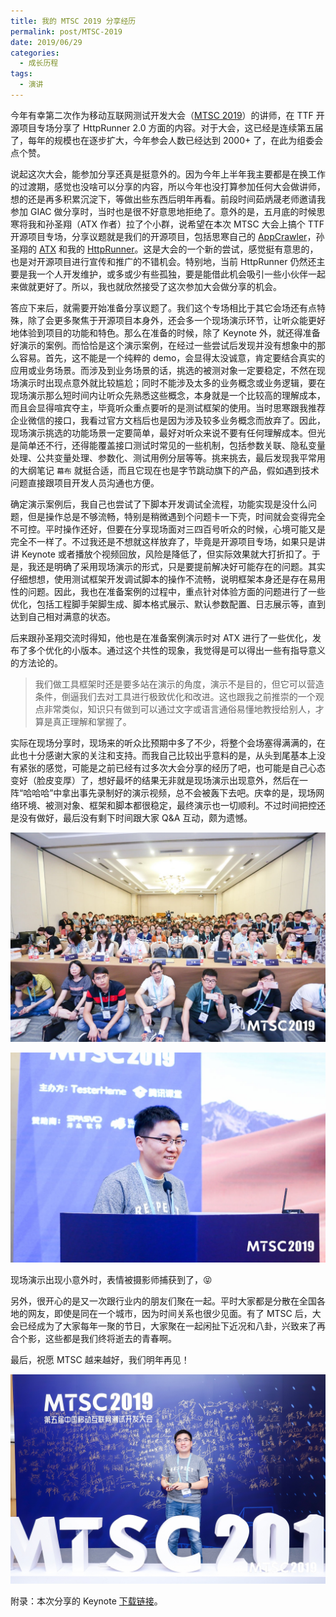 ```yaml
---
title: 我的 MTSC 2019 分享经历
permalink: post/MTSC-2019
date: 2019/06/29
categories:
  - 成长历程
tags:
  - 演讲
---
```


今年有幸第二次作为移动互联网测试开发大会（[MTSC 2019][MTSC2019]）的讲师，在 TTF 开源项目专场分享了 HttpRunner 2.0 方面的内容。对于大会，这已经是连续第五届了，每年的规模也在逐步扩大，今年参会人数已经达到 2000+ 了，在此为组委会点个赞。

说起这次大会，能参加分享还真是挺意外的。因为今年上半年我主要都是在换工作的过渡期，感觉也没啥可以分享的内容，所以今年也没打算参加任何大会做讲师，想的还是再多积累沉淀下，等做出些东西后明年再看。前段时间茹炳晟老师邀请我参加 GIAC 做分享时，当时也是很不好意思地拒绝了。意外的是，五月底的时候思寒将我和孙圣翔（ATX 作者）拉了个小群，说希望在本次 MTSC 大会上搞个 TTF 开源项目专场，分享议题就是我们的开源项目，包括思寒自己的 [AppCrawler]，孙圣翔的 [ATX] 和我的 [HttpRunner]。这是大会的一个新的尝试，感觉挺有意思的，也是对开源项目进行宣传和推广的不错机会。特别地，当前 HttpRunner 仍然还主要是我一个人开发维护，或多或少有些孤独，要是能借此机会吸引一些小伙伴一起来做就更好了。所以，我也就欣然接受了这次参加大会做分享的机会。

答应下来后，就需要开始准备分享议题了。我们这个专场相比于其它会场还有点特殊，除了会更多聚焦于开源项目本身外，还会多一个现场演示环节，让听众能更好地体验到项目的功能和特色。那么在准备的时候，除了 Keynote 外，就还得准备好演示的案例。而恰恰是这个演示案例，在经过一些尝试后发现并没有想象中的那么容易。首先，这不能是一个纯粹的 demo，会显得太没诚意，肯定要结合真实的应用或业务场景。而涉及到业务场景的话，挑选的被测对象一定要稳定，不然在现场演示时出现点意外就比较尴尬；同时不能涉及太多的业务概念或业务逻辑，要在现场演示那么短时间内让听众先熟悉这些概念，本身就是一个比较高的理解成本，而且会显得喧宾夺主，毕竟听众重点要听的是测试框架的使用。当时思寒跟我推荐企业微信的接口，我看过官方文档后也是因为涉及较多业务概念而放弃了。因此，现场演示挑选的功能场景一定要简单，最好对听众来说不要有任何理解成本。但光是简单还不行，还得能覆盖接口测试时常见的一些机制，包括参数关联、隐私变量处理、公共变量处理、参数化、测试用例分层等等。挑来挑去，最后发现我平常用的大纲笔记 `幕布` 就挺合适，而且它现在也是字节跳动旗下的产品，假如遇到技术问题直接跟项目开发人员沟通也方便。

确定演示案例后，我自己也尝试了下脚本开发调试全流程，功能实现是没什么问题，但是操作总是不够流畅，特别是稍微遇到个问题卡一下壳，时间就会变得完全不可控。平时操作还好，但要在分享现场面对三四百号听众的时候，心境可能又是完全不一样了。不过我还是不想就这样放弃了，毕竟是开源项目专场，如果只是讲讲 Keynote 或者播放个视频回放，风险是降低了，但实际效果就大打折扣了。于是，我还是明确了采用现场演示的形式，只是要提前解决好可能存在的问题。其实仔细想想，使用测试框架开发调试脚本的操作不流畅，说明框架本身还是存在易用性的问题。因此，我也在准备案例的过程中，重点针对体验方面的问题进行了一些优化，包括工程脚手架脚生成、脚本格式展示、默认参数配置、日志展示等，直到达到自己相对满意的状态。

后来跟孙圣翔交流时得知，他也是在准备案例演示时对 ATX 进行了一些优化，发布了多个优化的小版本。通过这个共性的现象，我觉得是可以得出一些有指导意义的方法论的。

> 我们做工具框架时还是要多站在演示的角度，演示不是目的，但它可以营造条件，倒逼我们去对工具进行极致优化和改进。这也跟我之前推崇的一个观点非常类似，知识只有做到可以通过文字或语言通俗易懂地教授给别人，才算是真正理解和掌握了。

实际在现场分享时，现场来的听众比预期中多了不少，将整个会场塞得满满的，在此也十分感谢大家的关注和支持。而我自己比较出乎意料的是，从头到尾基本上没有紧张的感觉，可能是之前已经有过多次大会分享的经历了吧，也可能是自己心态变好（脸皮变厚）了，想好最坏的结果无非就是现场演示出现意外，然后在一阵“哈哈哈”中拿出事先录制好的演示视频，总不会被轰下去吧。庆幸的是，现场网络环境、被测对象、框架和脚本都很稳定，最终演示也一切顺利。不过时间把控还是没有做好，最后没有剩下时间跟大家 Q&A 互动，颇为遗憾。

![](/images/MTSC2019-1.jpeg)

![](/images/MTSC2019-2.jpeg)

现场演示出现小意外时，表情被摄影师捕获到了，😝

另外，很开心的是又一次跟行业内的朋友们聚在一起。平时大家都是分散在全国各地的网友，即使是同在一个城市，因为时间关系也很少见面。有了 MTSC 后，大会已经成为了大家每年一聚的节日，大家聚在一起闲扯下近况和八卦，兴致来了再合个影，这些都是我们终将逝去的青春啊。

最后，祝愿 MTSC 越来越好，我们明年再见！

![](/images/MTSC2019-3.jpeg)

附录：本次分享的 Keynote [下载链接][keynote]。

[MTSC2019]: http://2019.test-china.org/
[keynote]: https://cn.httprunner.org/attachments/MTSC2019-HttpRunner-2.0.pdf
[AppCrawler]: https://github.com/seveniruby/AppCrawler
[ATX]: https://github.com/openatx/uiautomator2
[HttpRunner]: https://github.com/HttpRunner/HttpRunner